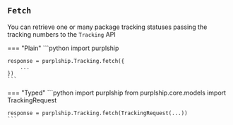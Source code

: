 ## `Fetch`

You can retrieve one or many package tracking statuses passing the tracking numbers
to the `Tracking` API 

=== "Plain"
    ```python
    import purplship
    
    response = purplship.Tracking.fetch({
        ...
    })
    ```

=== "Typed"
    ```python
    import purplship
    from purplship.core.models import TrackingRequest
    
    response = purplship.Tracking.fetch(TrackingRequest(...))
    ```
